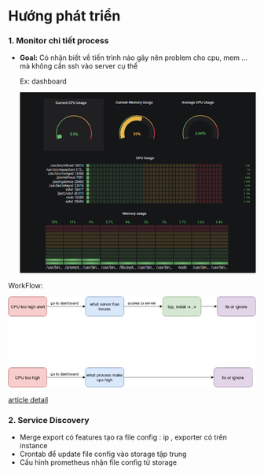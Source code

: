 # Hướng phát triển 

### 1. Monitor chi tiết process 

- **Goal:** Có nhận biết về tiến trình nào gây nên problem cho cpu, mem ... mà không cần ssh vào server cụ thể 

  Ex: dashboard

  ![image](./process_monitor.png)

WorkFlow: 

![image](./workflow.jpg)

[article detail](https://medium.com/schkn/monitoring-linux-processes-using-prometheus-and-grafana-113b3e271971)

### 2. Service Discovery 

- Merge export có features tạo ra file config : ip , exporter có trên instance
- Crontab để update file config vào storage tập trung
- Cấu hình prometheus nhận file config từ storage 

